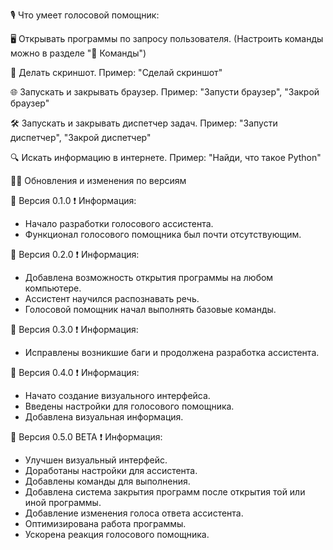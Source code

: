 🎙 Что умеет голосовой помощник:

🖥 Открывать программы по запросу пользователя.
  (Настроить команды можно в разделе "🤖 Команды")

📸 Делать скриншот.
  Пример: "Сделай скриншот"

🌐 Запускать и закрывать браузер.
  Пример: "Запусти браузер", "Закрой браузер"

🛠 Запускать и закрывать диспетчер задач.
  Пример: "Запусти диспетчер", "Закрой диспетчер"

🔍 Искать информацию в интернете.
  Пример: "Найди, что такое Python"
 
 
 
👨‍💻 Обновления и изменения по версиям

📢 Версия 0.1.0
  ❗️ Информация:
  - Начало разработки голосового ассистента.
  - Функционал голосового помощника был почти отсутствующим.

📢 Версия 0.2.0
  ❗️ Информация:
  - Добавлена возможность открытия программы на любом компьютере.
  - Ассистент научился распознавать речь.
  - Голосовой помощник начал выполнять базовые команды.

📢 Версия 0.3.0
  ❗️ Информация:
  - Исправлены возникшие баги и продолжена разработка ассистента.

📢 Версия 0.4.0
  ❗️ Информация:
  - Начато создание визуального интерфейса.
  - Введены настройки для голосового помощника.
  - Добавлена визуальная информация.

📢 Версия 0.5.0 BETA
  ❗️ Информация:
  - Улучшен визуальный интерфейс.
  - Доработаны настройки для ассистента.
  - Добавлены команды для выполнения.
  - Добавлена система закрытия программ после открытия той или иной программы.
  - Добавление изменения голоса ответа ассистента.
  - Оптимизирована работа программы.
  - Ускорена реакция голосового помощника.
